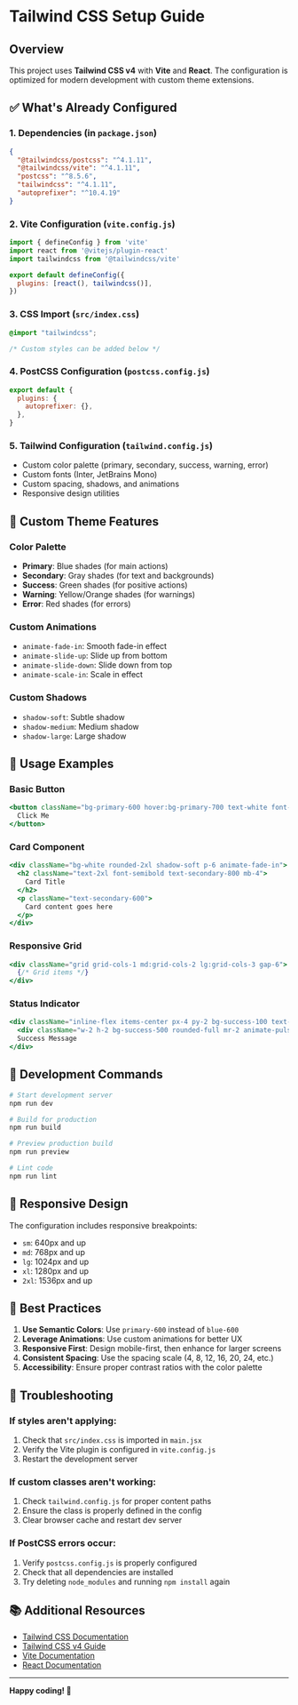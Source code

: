 # Tailwind CSS Setup Guide

## Overview
This project uses **Tailwind CSS v4** with **Vite** and **React**. The configuration is optimized for modern development with custom theme extensions.

## ✅ What's Already Configured

### 1. **Dependencies** (in `package.json`)
```json
{
  "@tailwindcss/postcss": "^4.1.11",
  "@tailwindcss/vite": "^4.1.11",
  "postcss": "^8.5.6",
  "tailwindcss": "^4.1.11",
  "autoprefixer": "^10.4.19"
}
```

### 2. **Vite Configuration** (`vite.config.js`)
```javascript
import { defineConfig } from 'vite'
import react from '@vitejs/plugin-react'
import tailwindcss from '@tailwindcss/vite'

export default defineConfig({
  plugins: [react(), tailwindcss()],
})
```

### 3. **CSS Import** (`src/index.css`)
```css
@import "tailwindcss";

/* Custom styles can be added below */
```

### 4. **PostCSS Configuration** (`postcss.config.js`)
```javascript
export default {
  plugins: {
    autoprefixer: {},
  },
}
```

### 5. **Tailwind Configuration** (`tailwind.config.js`)
- Custom color palette (primary, secondary, success, warning, error)
- Custom fonts (Inter, JetBrains Mono)
- Custom spacing, shadows, and animations
- Responsive design utilities

## 🎨 Custom Theme Features

### **Color Palette**
- **Primary**: Blue shades (for main actions)
- **Secondary**: Gray shades (for text and backgrounds)
- **Success**: Green shades (for positive actions)
- **Warning**: Yellow/Orange shades (for warnings)
- **Error**: Red shades (for errors)

### **Custom Animations**
- `animate-fade-in`: Smooth fade-in effect
- `animate-slide-up`: Slide up from bottom
- `animate-slide-down`: Slide down from top
- `animate-scale-in`: Scale in effect

### **Custom Shadows**
- `shadow-soft`: Subtle shadow
- `shadow-medium`: Medium shadow
- `shadow-large`: Large shadow

## 🚀 Usage Examples

### **Basic Button**
```jsx
<button className="bg-primary-600 hover:bg-primary-700 text-white font-medium py-2 px-4 rounded-lg transition-colors duration-200">
  Click Me
</button>
```

### **Card Component**
```jsx
<div className="bg-white rounded-2xl shadow-soft p-6 animate-fade-in">
  <h2 className="text-2xl font-semibold text-secondary-800 mb-4">
    Card Title
  </h2>
  <p className="text-secondary-600">
    Card content goes here
  </p>
</div>
```

### **Responsive Grid**
```jsx
<div className="grid grid-cols-1 md:grid-cols-2 lg:grid-cols-3 gap-6">
  {/* Grid items */}
</div>
```

### **Status Indicator**
```jsx
<div className="inline-flex items-center px-4 py-2 bg-success-100 text-success-800 rounded-full">
  <div className="w-2 h-2 bg-success-500 rounded-full mr-2 animate-pulse"></div>
  Success Message
</div>
```

## 🔧 Development Commands

```bash
# Start development server
npm run dev

# Build for production
npm run build

# Preview production build
npm run preview

# Lint code
npm run lint
```

## 📱 Responsive Design

The configuration includes responsive breakpoints:
- `sm`: 640px and up
- `md`: 768px and up
- `lg`: 1024px and up
- `xl`: 1280px and up
- `2xl`: 1536px and up

## 🎯 Best Practices

1. **Use Semantic Colors**: Use `primary-600` instead of `blue-600`
2. **Leverage Animations**: Use custom animations for better UX
3. **Responsive First**: Design mobile-first, then enhance for larger screens
4. **Consistent Spacing**: Use the spacing scale (4, 8, 12, 16, 20, 24, etc.)
5. **Accessibility**: Ensure proper contrast ratios with the color palette

## 🐛 Troubleshooting

### **If styles aren't applying:**
1. Check that `src/index.css` is imported in `main.jsx`
2. Verify the Vite plugin is configured in `vite.config.js`
3. Restart the development server

### **If custom classes aren't working:**
1. Check `tailwind.config.js` for proper content paths
2. Ensure the class is properly defined in the config
3. Clear browser cache and restart dev server

### **If PostCSS errors occur:**
1. Verify `postcss.config.js` is properly configured
2. Check that all dependencies are installed
3. Try deleting `node_modules` and running `npm install` again

## 📚 Additional Resources

- [Tailwind CSS Documentation](https://tailwindcss.com/docs)
- [Tailwind CSS v4 Guide](https://tailwindcss.com/docs/installation)
- [Vite Documentation](https://vitejs.dev/)
- [React Documentation](https://react.dev/)

---

**Happy coding! 🎉** 